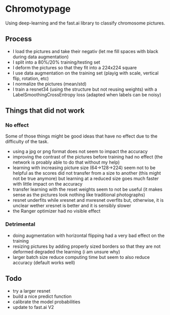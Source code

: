 # Chromotypage

Using deep-learning and the fast.ai library to classify chromosome pictures.

## Process

- I load the pictures and take their negativ (let me fill spaces with black during data augmentation)
- I split into a 80%/20% training/testing set
- I deform the pictures so that they fit into a 224x224 square
- I use data augmentation on the training set (playig with scale, vertical flip, rotation, etc)
- I normalize the pictures (mean/std)
- I train a resnet34 (using the structure but not reusing weights) with a LabelSmoothingCrossEntropy loss (adapted when labels can be noisy)

## Things that did not work

### No effect

Some of those things might be good ideas that have no effect due to the difficulty of the task.

- using a jpg or png format does not seem to impact the accuracy
- improving the contrast of the pictures before training had no effect (the network is proably able to do that without my help)
- learning with increasing picture size (64->128->224) seem not to be helpful as the scores did not transfer from a size to another (this might not be true anymore) but learning at a reduced size goes much faster with little impact on the accuracy
- transfer learning with the reset weights seem to not be useful (it makes sense as the pictures look nothing like traditional photographs)
- resnet underfits while xresnet and mxresnet overfits but, otherwise, it is unclear wether xresnet is better and it is sensibly slower
- the Ranger optimizer had no visible effect

### Detrimental

- doing augmentation with horizontal flipping had a very bad effect on the training
- resizing pictures by adding properly sized borders so that they are not deformed degraded the learning (i am unsure why)
- larger batch size reduce computing time but seem to also reduce accuracy (default works well)

## Todo

- try a larger resnet
- build a nice predict function
- calibrate the model probabilities
- update to fast.ai V2
